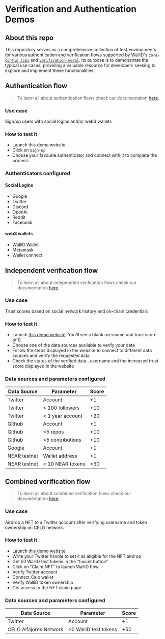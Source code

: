 # Verification and Authentication Demos

## About this repo

This repository serves as a comprehensive collection of test environments for various authentication and verification flows supported by WalliD's [`core-config libs`](https://github.com/walliDprotocol/core-config) and [`verification-modal`](https://github.com/walliDprotocol/verification-modal). Its purpose is to demonstrate the typical use cases, providing a valuable resource for developers seeking to explore and implement these functionalities.

## Authentication flow
> To learn all about authentication flows check our documentation [here](https://docs.wallid.io/config-dashboard/authentication).

### Use case

Sign/up users with social logins and/or web3 wallets

### How to test it

- Launch this demo website
- Click on `Sign-up`
- Choose your favourie authenticator and connect with it to complete the process 

### Authenticators configured

#### Social Logins
- Google
- Twitter
- Discord
- OpenAi
- Reddit
- Facebook
#### web3 wallets
- WalliD Wallet
- Metamask
- Wallet connect
 
## Independent verification flow
>To learn all about independent verification flows check our documentation [here](https://docs.wallid.io/config-dashboard/data-verification).

### Use case

Trust scores based on social network history and on-chain credentials

### How to test it

- Launch [this demo website](https://verification-sdk-demo-webapp.herokuapp.com). You’ll see a blank username and trust score of 0. 
- Choose one of the data sources available to verify your data
- Follow the steps displayed in the website to connect to different data sources and verify the requested data
- Check the status of the verified data , username and the increased trust score displayed in the website

### Data sources and parameters configured


| Data Source | Parameter          | Score |
|----------|-----------------------|--------|
| Twitter  | Account               | +1     |
| Twitter  | > 100 followers       | +10    |
| Twitter  | < 1 year account      | +20    |
| Github   | Account               | +1     |
| Github   | <5 repos              | +10    |
| Github   | <5 contributions      | +10    |
| Google   | Account               | +1     |
| NEAR testnet    | Wallet address        | +1     |
| NEAR testnet   | < 10 NEAR tokens      | +50    |



## Combined verification flow
>To learn all about combined verification flows check our documentation [here](https://docs.wallid.io/config-dashboard/data-verification).

### Use case

Airdrop a NFT to a Twitter account after verifying username and token ownership on CELO network.

### How to test it

- Launch [this demo website](https://wallid-demo-celo.herokuapp.com/). 
- Write your Twitter handle to set it as eligible for the NFT airdrop
- Get 50 WalliD test tokens in the “faucet button”
- Click on “Claim NFT” to launch WalliD flow
- Verify Twitter account
- Connect Celo wallet
- Verify WalliD token  ownership
- Get access to the NFT claim page

### Data sources and parameters configured

| Data Source | Parameter          | Score |
|----------|-----------------------|--------|
| Twitter  | Account               | +1     |
| CELO Alfajores Network | >0 WalliD test tokens     | +50    |









